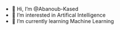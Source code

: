- 👋 Hi, I’m @Abanoub-Kased
- 👀 I’m interested in Artifical Intelligence
- 🌱 I’m currently learning Machine Learning 


